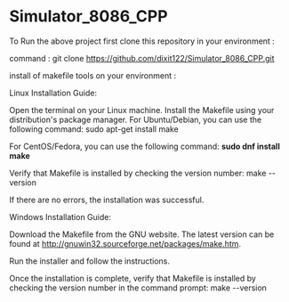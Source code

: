 # Simulator_8086_CPP

<html>
To Run the above project first clone this repository in your environment : 

command : git clone https://github.com/dixit122/Simulator_8086_CPP.git

install of makefile tools on your environment :


Linux Installation Guide:

Open the terminal on your Linux machine.
Install the Makefile using your distribution's package manager. For Ubuntu/Debian, you can use the following command: sudo apt-get install make

For CentOS/Fedora, you can use the following command: <b> sudo dnf install make </b>

Verify that Makefile is installed by checking the version number: make --version

If there are no errors, the installation was successful.

Windows Installation Guide:

Download the Makefile from the GNU website. The latest version can be found at http://gnuwin32.sourceforge.net/packages/make.htm.

Run the installer and follow the instructions.

Once the installation is complete, verify that Makefile is installed by checking the version number in the command prompt: make --version
</html>
